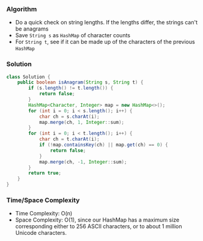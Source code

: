 ### Algorithm

- Do a quick check on string lengths. If the lengths differ, the strings can't be anagrams
- Save `String s` as `HashMap` of character counts
- For `String t`, see if it can be made up of the characters of the previous `HashMap`

### Solution

```java
class Solution {
    public boolean isAnagram(String s, String t) {
        if (s.length() != t.length()) {
            return false;
        }
        HashMap<Character, Integer> map = new HashMap<>();
        for (int i = 0; i < s.length(); i++) {
            char ch = s.charAt(i);
            map.merge(ch, 1, Integer::sum);
        }
        for (int i = 0; i < t.length(); i++) {
            char ch = t.charAt(i);
            if (!map.containsKey(ch) || map.get(ch) == 0) {
                return false;
            }
            map.merge(ch, -1, Integer::sum);
        }
        return true;
    }
}
```

### Time/Space Complexity

-  Time Complexity: O(n)
- Space Complexity: O(1), since our HashMap has a maximum size corresponding either to 256 ASCII characters, or to about 1 million Unicode characters.
